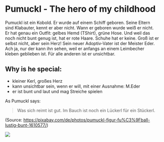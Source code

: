 # Pumuckl - The hero of my childhood
Pumuckl ist ein Kobold. Er wurde auf einem Schiff geboren. Seine Eltern sind Klabauter, kennt er aber nicht. Wann er geboren wurde weiß er nicht. Er hat genau ein Outfit: gelbes Hemd (TShirt), grüne Hose. Und weil das noch nicht bunt genug ist, hat er rote Haare. Schuhe hat er keine. Groß ist er selbst nicht, aber sein Herz! Sein neuer Adoptiv-Vater ist der Meister Eder. Ach ja, nur der kann ihn sehen, weil er anfangs an einem Leimbecher kleben geblieben ist. Für alle anderen ist er unsichtbar.
## Why is he special:
* kleiner Kerl, großes Herz
* kann unsichtbar sein, wenn er will, mit einer Ausnahme: M.Eder
* er ist bunt und laut und mag Streiche spielen

As Pumuckl says:
> Was sich reimt ist gut.
> Im Bauch ist noch ein Lückerl für ein Stückerl.

(Source: https://pixabay.com/de/photos/pumuckl-figur-fu%C3%9Fball-lustig-bunt-1610577/)


<img src="https://cdn.pixabay.com/photo/2016/08/21/19/30/pumuckl-1610577_960_720.jpg"/>


